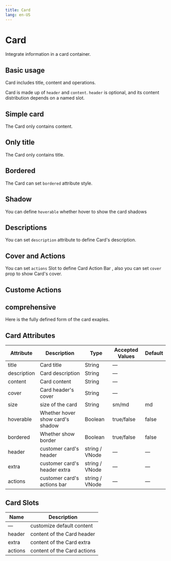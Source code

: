 ```yaml
---
title: Card
lang: en-US
---
```


# Card

Integrate information in a card container.

## Basic usage

Card includes title, content and operations.

Card is made up of `header` and `content`. `header` is optional, and its content distribution depends on a named slot.

<demo src="../example/card/basic.vue"></demo>

## Simple card

The Card only contains content.

<demo src="../example/card/simple.vue"></demo>

## Only title

The Card only contains title.

<demo src="../example/card/only-title.vue"></demo>

## Bordered

The Card can set `bordered` attribute style.

<demo src="../example/card/bordered.vue"></demo>

## Shadow

You can define `hoverable` whether hover to show the card shadows

<demo src="../example/card/hoverable.vue"></demo>

## Descriptions

You can set `description` attribute to define Card's description.

<demo src="../example/card/description.vue"></demo>

## Cover and Actions

You can set `actions` Slot to define Card Action Bar , also you can set `cover` prop to show Card's cover.

<demo src="../example/card/cover-action.vue"></demo>

## Custome Actions

<demo src="../example/card/custom-actions.vue"></demo>

## comprehensive

Here is the fully defined form of the card exaples.

<demo src="../example/card/comprehensive.vue"></demo>

## Card Attributes

| Attribute   | Description                      | Type           | Accepted Values | Default |
| ----------- | -------------------------------- | -------------- | --------------- | ------- |
| title       | Card title                       | String         | —               |         |
| description | Card description                 | String         | —               |         |
| content     | Card content                     | String         | —               |         |
| cover       | Card header's cover              | String         | —               |         |
| size        | size of the card                 | String         | sm/md           | md      |
| hoverable   | Whether hover show card's shadow | Boolean        | true/false      | false   |
| bordered    | Whether show border              | Boolean        | true/false      | false   |
| header      | customer card's header           | string / VNode | —               | —       |
| extra       | customer card's header extra     | string / VNode | —               | —       |
| actions     | customer card's actions bar      | string / VNode | —               | —       |

## Card Slots

| Name   | Description                |
| ------ | -------------------------- |
| —      | customize default content  |
| header | content of the Card header |
| extra | content of the Card extra |
| actions | content of the Card actions |
